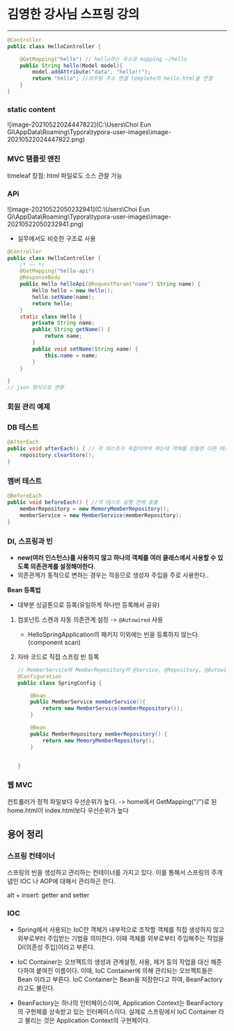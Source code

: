 # 김영한 강사님 스프링 강의

***



```java
@Controller
public class HelloController {

    @GetMapping("hello") // hello라는 주소로 mapping ~/hello
    public String hello(Model model){
        model.addAttribute("data", "hello!!");
        return "hello"; //라우팅 주소 연결 templete의 hello.html을 연결  
    }
}
```



### static content

![image-20210522024447822](C:\Users\Choi Eun Gi\AppData\Roaming\Typora\typora-user-images\image-20210522024447822.png)



### MVC 탬플릿 엔진

timeleaf 장점: html 파일로도 소스 관찰 가능



### APi

![image-20210522050232941](C:\Users\Choi Eun Gi\AppData\Roaming\Typora\typora-user-images\image-20210522050232941.png)

- 실무에서도 비슷한 구조로 사용

```java
@Controller
public class HelloController {
    /* ~~ */
    @GetMapping("hello-api")
    @ResponseBody
    public Hello helloApi(@RequestParam("name") String name) {
        Hello hello = new Hello();
        hello.setName(name);
        return hello;
    }
    static class Hello {
        private String name;
        public String getName() {
            return name;
        }
        public void setName(String name) {
            this.name = name;
        }
    }

}
// json 형식으로 변환 
```



### 회원 관리 예제

### DB  테스트 

```java
@AfterEach
public void afterEach() { // 각 테스트가 독립이여야 하는데 객체를 만들면 다른 테스트에 영향을 준다. -> afterEach라는 매소드로 저장된 객체를 제거 (DB 저장 정보 제거)
    repository.clearStore();
}
```



### 멤버 테스트

```java
@BeforeEach
public void beforeEach() { //각 테스트 실행 전에 호출 
    memberRepository = new MemoryMemberRepository();
    memberService = new MemberService(memberRepository);
}
```



### DI, 스프링과 빈

- **new(여러 인스턴스)를 사용하지 않고 하나의 객체를 여러 클래스에서 사용할 수 있도록 의존관계를 설정해야한다.**
- 의존관계가 동적으로 변하는 경우는 적응므로 생성자 주입을 주로 사용한다..

**Bean 등록법**

- 대부분 싱글톤으로 등록(유일하게 하나만 등록해서 공유)

1. 컴포넌트 스캔과 자동 의존관계 설정 -> `@Autowired` 사용 

   - HelloSpringApplication의 패키지 이외에는 빈을 등록하지 않는다. (component scan)

2. 자바 코드로 직접 스프링 빈 등록

   ```java
   // MemberService와 MemberRepository의 @Service, @Repository, @Autowired annotation을 제거
   @Configuration
   public class SpringConfig {
   
       @Bean
       public MemberService memberService(){
           return new MemberService(memberRepository());
       }
   
       @Bean
       public MemberRepository memberRepository() {
           return new MemoryMemberRepository();
       }
   
   
   }
   ```

### 웹 MVC

컨트롤러가 정적 파일보다 우선순위가 높다. -> home에서 GetMapping("/")로 된 home.html이 index.html보다 우선순위가 높다











## 용어 정리

### 스프링 컨테이너 

스프링의 빈을 생성하고 관리하는 컨테이너를 가지고 있다. 이를 통해서 스프링의 주개념인 IOC 나 AOP에 대해서 관리하곤 한다.

alt + insert: getter and setter

### IOC

- Spring에서 사용되는 IoC란 객체가 내부적으로 조작할 객체를 직접 생성하지 않고 외부로부터 주입받는 기법을 의미한다. 이때 객체를 외부로부터 주입해주는 작업을 DI(의존성 주입)이라고 부른다.

- IoC Container는 오브젝트의 생성과 관계설정, 사용, 제거 등의 작업을 대신 해준다하여 붙여진 이름이다. 이때, IoC Container에 의해 관리되는 오브젝트들은 Bean 이라고 부른다. IoC Container는 Bean을 저장한다고 하여, BeanFactory 라고도 불린다.

-  BeanFactory는 하나의 인터페이스이며, Application Context는 BeanFactory의 구현체를 상속받고 있는 인터페이스이다. 실제로 스프링에서 IoC Container 라고 불리는 것은 Application Context의 구현체이다.

